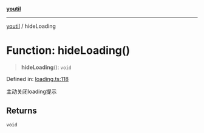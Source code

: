 [**youtil**](../README.md)

***

[youtil](../globals.md) / hideLoading

# Function: hideLoading()

> **hideLoading**(): `void`

Defined in: [loading.ts:118](https://github.com/sxei/youtil/blob/9ed40274f152c481747c0d8f4cd2063727f76538/src/loading.ts#L118)

主动关闭loading提示

## Returns

`void`
